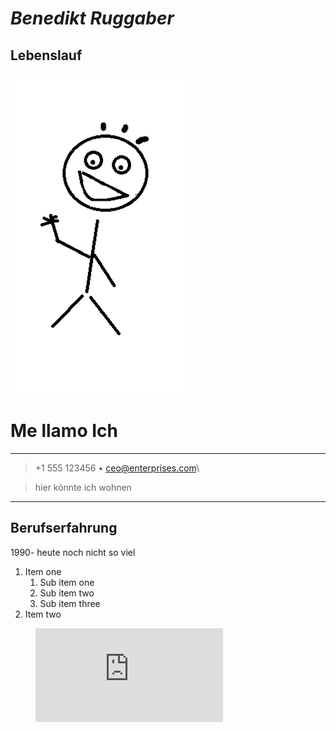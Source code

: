 # ***Benedikt Ruggaber***

## **Lebenslauf**


![profilbild](unnamed.png)



# Me llamo Ich

----

> +1 555 123456  • ceo@enterprises.com\ 

> hier könnte ich wohnen

----

## Berufserfahrung
1990- heute noch nicht so viel

1. Item one
   1. Sub item one
   2. Sub item two
   3. Sub item three
2. Item two



<!-- blank line -->
<figure class="video_container">
  <iframe src="https://www.youtube.com/embed/enMumwvLAug" frameborder="0" allowfullscreen="true"> </iframe>
</figure>
<!-- blank line -->